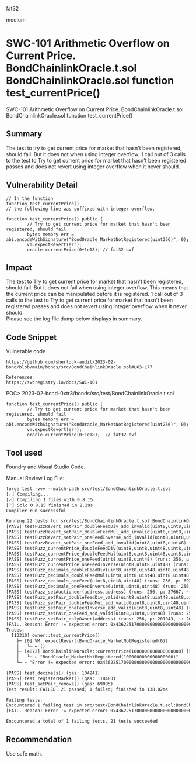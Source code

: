 fat32

medium

# SWC-101 Arithmetic Overflow on Current Price. BondChainlinkOracle.t.sol BondChainlinkOracle.sol function test_currentPrice()

SWC-101 Arithmetic Overflow on Current Price. BondChainlinkOracle.t.sol BondChainlinkOracle.sol function test_currentPrice()

## Summary
The test to try to get current price for market that hasn't been registered, should fail.  But it does not when using integer overflow.
1 call out of 3 calls to the test to Try to get current price for market that hasn't been registered passes and does not revert using integer overflow when it never should.

## Vulnerability Detail
```solidity
// In the function
function test_currentPrice() 
// the following line was suffixed with integer overflow.  
```

```solidity
function test_currentPrice() public {
        // Try to get current price for market that hasn't been registered, should fail
        bytes memory err = abi.encodeWithSignature("BondOracle_MarketNotRegistered(uint256)", 0);
        vm.expectRevert(err);
        oracle.currentPrice(0+1e18); // fat32 ovf
```

## Impact
The test to Try to get current price for market that hasn't been registered, should fail.  But it does not fail when using integer overflow.  This means that the current price can be manipulated before it is registered.  1 call out of 3 calls to the test to Try to get current price for market that hasn't been registered passes and does not revert using integer overflow when it never should.  
Please see the log file dump below displays in summary.

## Code Snippet
Vulnerable code
```url
https://github.com/sherlock-audit/2023-02-bond/blob/main/bonds/src/BondChainlinkOracle.sol#L63-L77

References
https://swcregistry.io/docs/SWC-101
```
POC> 2023-02-bond-0xtr3/bonds/src/test/BondChainlinkOracle.t.sol
```solidity
function test_currentPrice() public {
        // Try to get current price for market that hasn't been registered, should fail
        bytes memory err = abi.encodeWithSignature("BondOracle_MarketNotRegistered(uint256)", 0);
        vm.expectRevert(err);
        oracle.currentPrice(0+1e18);  // fat32 ovf
```

## Tool used
Foundry and Visual Studio Code.

Manual Review
Log File:
```txt
forge test -vvv --match-path src/test/BondChainlinkOracle.t.sol
[⠆] Compiling...
[⠔] Compiling 1 files with 0.8.15
[⠑] Solc 0.8.15 finished in 2.29s
Compiler run successful

Running 22 tests for src/test/BondChainlinkOracle.t.sol:BondChainlinkOracleTest
[PASS] testFuzzRevert_setPair_doubleFeedDiv_add_invalid(uint8,uint8,uint48,uint8,uint48) (runs: 256, μ: 62107, ~: 63210)
[PASS] testFuzzRevert_setPair_doubleFeedMul_add_invalid(uint8,uint8,uint48,uint8,uint48) (runs: 256, μ: 62275, ~: 63204)
[PASS] testFuzzRevert_setPair_oneFeedInverse_add_invalid(uint8,uint8,uint48) (runs: 256, μ: 31140, ~: 31824)
[PASS] testFuzzRevert_setPair_oneFeed_add_invalid(uint8,uint8,uint48) (runs: 256, μ: 31357, ~: 31890)
[PASS] testFuzz_currentPrice_doubleFeedDiv(uint8,uint8,uint48,uint8,uint48) (runs: 256, μ: 928, ~: 932)
[PASS] testFuzz_currentPrice_doubleFeedMul(uint8,uint8,uint48,uint8,uint48) (runs: 256, μ: 950, ~: 953)
[PASS] testFuzz_currentPrice_oneFeed(uint8,uint8,uint48) (runs: 256, μ: 1360, ~: 719)
[PASS] testFuzz_currentPrice_oneFeedInverse(uint8,uint8,uint48) (runs: 256, μ: 652, ~: 657)
[PASS] testFuzz_decimals_doubleFeedDiv(uint8,uint8,uint48,uint8,uint48) (runs: 256, μ: 907, ~: 911)
[PASS] testFuzz_decimals_doubleFeedMul(uint8,uint8,uint48,uint8,uint48) (runs: 256, μ: 931, ~: 934)
[PASS] testFuzz_decimals_oneFeed(uint8,uint8,uint48) (runs: 256, μ: 692, ~: 696)
[PASS] testFuzz_decimals_oneFeedInverse(uint8,uint8,uint48) (runs: 256, μ: 1195, ~: 681)
[PASS] testFuzz_setAuctioneer(address,address) (runs: 256, μ: 37667, ~: 37635)
[PASS] testFuzz_setPair_doubleFeedDiv_valid(uint8,uint8,uint48,uint8,uint48) (runs: 256, μ: 928, ~: 932)
[PASS] testFuzz_setPair_doubleFeedMul_add_valid(uint8,uint8,uint48,uint8,uint48) (runs: 256, μ: 902, ~: 908)
[PASS] testFuzz_setPair_oneFeedInverse_add_valid(uint8,uint8,uint48) (runs: 256, μ: 655, ~: 659)
[PASS] testFuzz_setPair_oneFeed_add_valid(uint8,uint8,uint48) (runs: 256, μ: 670, ~: 674)
[PASS] testFuzz_setPair_onlyOwner(address) (runs: 256, μ: 201943, ~: 201927)
[FAIL. Reason: Error != expected error: 0x436225170000000000000000000000000000000000000000000000000de0b6b3a7640000 != Cb%] test_currentPrice() (gas: 13310)
Traces:
  [13310] owner::test_currentPrice() 
    ├─ [0] VM::expectRevert(BondOracle_MarketNotRegistered(0)) 
    │   └─ ← ()
    ├─ [4872] BondChainlinkOracle::currentPrice(1000000000000000000) [staticcall]
    │   └─ ← "BondOracle_MarketNotRegistered(1000000000000000000)"
    └─ ← "Error != expected error: 0x436225170000000000000000000000000000000000000000000000000de0b6b3a7640000 != Cb%"

[PASS] test_decimals() (gas: 104241)
[PASS] test_registerMarket() (gas: 118483)
[PASS] test_setPair_remove() (gas: 69095)
Test result: FAILED. 21 passed; 1 failed; finished in 138.02ms

Failing tests:
Encountered 1 failing test in src/test/BondChainlinkOracle.t.sol:BondChainlinkOracleTest
[FAIL. Reason: Error != expected error: 0x436225170000000000000000000000000000000000000000000000000de0b6b3a7640000 != Cb%] test_currentPrice() (gas: 13310)

Encountered a total of 1 failing tests, 21 tests succeeded
```

## Recommendation
Use safe math.